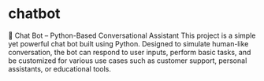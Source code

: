 # chatbot
🤖 Chat Bot – Python-Based Conversational Assistant This project is a simple yet powerful chat bot built using Python. Designed to simulate human-like conversation, the bot can respond to user inputs, perform basic tasks, and be customized for various use cases such as customer support, personal assistants, or educational tools.
